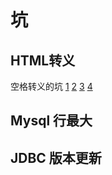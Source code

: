 # 坑
## HTML转义
空格转义的坑
[1](http://stackoverflow.com/questions/5237989/nonbreaking-space)
[2](http://stackoverflow.com/questions/10474124/replacing-spaces-with-nbsp)
[3](http://www.cnblogs.com/ecalf/archive/2012/09/04/unicode.html)
[4](http://blog.csdn.net/caiyiii/article/details/10474693)


## Mysql 行最大

## JDBC 版本更新
